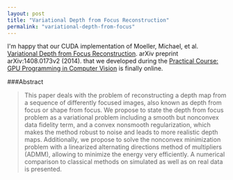 ```yaml
---
layout: post
title: "Variational Depth from Focus Reconstruction"
permalink: "variational-depth-from-focus"
---
```


I'm happy that our CUDA implementation of Moeller, Michael, et al. [Variational Depth from Focus Reconstruction](http://arxiv.org/pdf/1408.0173v2.pdf). arXiv preprint arXiv:1408.0173v2 (2014).
that we developed during the [Practical Course: GPU Programming in Computer Vision](http://vision.in.tum.de/teaching/ss2014/gpucourse_ss2014) is finally online.

###Abstract
>This paper deals with the problem of reconstructing a depth map from a sequence of differently focused images, also known as depth from focus or shape from focus. We propose to state the depth from focus problem as a variational problem including a smooth but nonconvex data fidelity term, and a convex nonsmooth regularization, which makes the method robust to noise and leads to more realistic depth maps. Additionally, we propose to solve the nonconvex minimization problem with a linearized alternating directions method of multipliers (ADMM), allowing to minimize the energy very efficiently. A numerical comparison to classical methods on simulated as well as on real data is presented.
